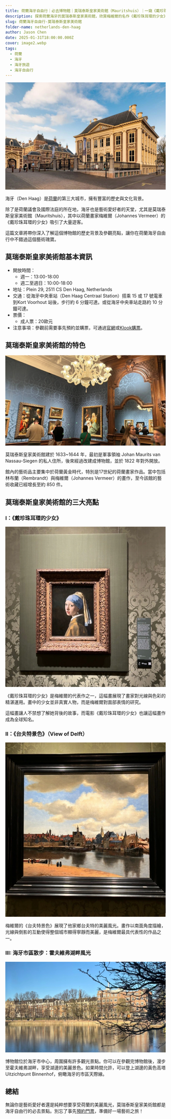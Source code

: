 ```yaml
---
title: 荷蘭海牙自由行｜必去博物館｜莫瑞泰斯皇家美術館（Mauritshuis）｜一窺《戴珍珠耳環的少女》的神秘樣貌
description: 探索荷蘭海牙的莫瑞泰斯皇家美術館，欣賞梅維爾的名作《戴珍珠耳環的少女》及更多荷蘭黃金時代的藝術瑰寶。了解博物館的歷史與周邊景點，計劃你的海牙自由行。
slug: 荷蘭海牙自由行-莫瑞泰斯皇家美術館
folder-name: netherlands-den-haag
author: Jason Chen
date: 2025-01-31T18:00:00.000Z
cover: image2.webp
tags:
  - 荷蘭
  - 海牙
  - 海牙旅遊
  - 海牙自由行
---
```

![](image2.webp)

海牙（Den Haag）是[荷蘭](https://exittaiwan.com/tags/%E8%8D%B7%E8%98%AD/)的第三大城市，擁有豐富的歷史與文化背景。

除了是荷蘭議會及國際法庭的所在地，海牙也是藝術愛好者的天堂，尤其是莫瑞泰斯皇家美術館（Mauritshuis），其中以荷蘭畫家梅維爾（Johannes Vermeer）的《戴珍珠耳環的少女》吸引了大量遊客。

這篇文章將帶你深入了解這個博物館的歷史背景及參觀亮點，讓你在荷蘭海牙自由行中不錯過這個藝術瑰寶。

## 莫瑞泰斯皇家美術館基本資訊

* 開放時間：
  * 週一：13:00-18:00
  * 週二至週日：10:00-18:00
* 地址：Plein 29, 2511 CS Den Haag, Netherlands
* 交通：從海牙中央車站（Den Haag Centraal Station）搭乘 15 或 17 號電車到Kort Voorhout 站後，步行約 6 分鐘可達。或從海牙中央車站走路約 10 分鐘可達。
* 票價：
  * 成人票：20歐元
* 注意事項：參觀前需要事先預約並購票，可通過[官網](https://tickets.mauritshuis.nl/nl/tickets)或[Klook購票](https://affiliate.klook.com/redirect?aid=41451&aff_adid=991598&k_site=https%3A%2F%2Fwww.klook.com%2Factivity%2F100635-mauritshuis-museum-ticket-netherlands%2F%3Fspm%3DSearchResult.SearchResult_LIST%26clickId%3D38a85e62bc)。

## 莫瑞泰斯皇家美術館的特色

![](image1.webp)

莫瑞泰斯皇家美術館建於 1633~1644 年，最初是軍事領袖 Johan Maurits van Nassau-Siegen 的私人住所，後來經過改建成博物館，並於 1822 年對外開放。

館內的藝術品主要集中於荷蘭黃金時代，特別是17世紀的荷蘭畫家作品。當中包括林布蘭（Rembrandt）與梅維爾（Johannes Vermeer）的畫作，至今該館的藝術收藏已經增長至約 850 件。

## 莫瑞泰斯皇家美術館的三大亮點

### I：《戴珍珠耳環的少女》

![](image5.webp)

《戴珍珠耳環的少女》是梅維爾的代表作之一，這幅畫展現了畫家對光線與色彩的精湛運用。畫中的少女並非真實人物，而是梅維爾對面部表情的研究。

這幅畫讓人不禁想了解她背後的故事，而電影《戴珍珠耳環的少女》也讓這幅畫作成為全球知名。

<!--有興趣的人也可以看看[《戴珍珠耳環的少女》電影介紹](https://www.imdb.com/title/tt0393109/)。-->


### II：《台夫特景色》（View of Delft）

![](image3.webp)

梅維爾的《台夫特景色》展現了他家鄉台夫特的美麗風光。畫作以南面角度描繪，光線與倒影的互動使得整個城市顯得寧靜而美麗，是梅維爾最具代表性的作品之一。

### III: 海牙市區散步：霍夫維弗湖畔風光

![](image4.webp)

博物館位於海牙市中心，周圍擁有許多觀光景點。你可以在參觀完博物館後，漫步至霍夫維弗湖畔，享受湖邊的美麗景色。如果時間允許，可以登上湖邊的黃色高塔 Uitzichtpunt Binnenhof，俯瞰海牙的市區天際線。

## 總結

無論你是藝術愛好者還是純粹想要享受荷蘭的美麗風光，莫瑞泰斯皇家美術館都是海牙自由行的必去景點。別忘了事先[預約門票](https://affiliate.klook.com/redirect?aid=41451&aff_adid=991598&k_site=https%3A%2F%2Fwww.klook.com%2Factivity%2F100635-mauritshuis-museum-ticket-netherlands%2F%3Fspm%3DSearchResult.SearchResult_LIST%26clickId%3D38a85e62bc)，準備好一場藝術之旅！
